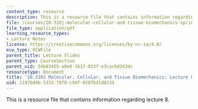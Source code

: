 ```yaml
---
content_type: resource
description: This is a resource file that contains information regarding lecture 8.
file: /courses/20-310j-molecular-cellular-and-tissue-biomechanics-spring-2015/11976d0b533379f8c9df0207b41d0234_MIT20_310JS15_Lecture8.pdf
file_type: application/pdf
learning_resource_types:
- Lecture Notes
license: https://creativecommons.org/licenses/by-nc-sa/4.0/
ocw_type: OCWFile
parent_title: Lecture Slides
parent_type: CourseSection
parent_uid: 54b83455-a0e0-1617-033f-e3cac6d343dc
resourcetype: Document
title: '20.310J Molecular, Cellular, and Tissue Biomechanics: Lecture 8'
uid: 11976d0b-5333-79f8-c9df-0207b41d0234
---
```

This is a resource file that contains information regarding lecture 8.